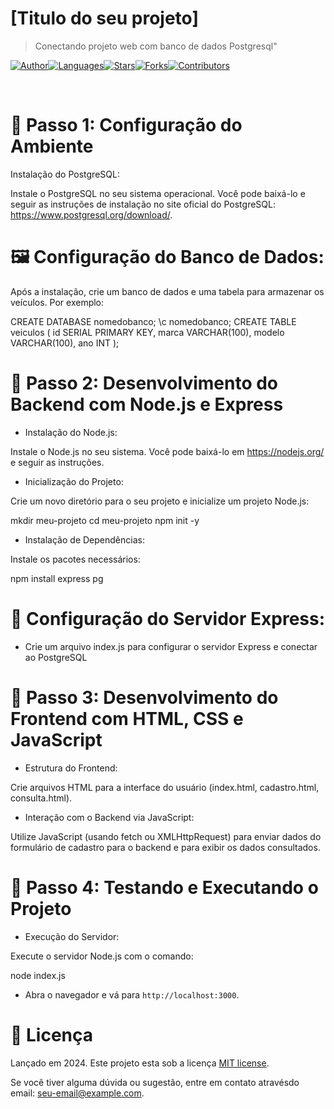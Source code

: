 # [Titulo do seu projeto]

> Conectando projeto web com banco de dados Postgresql"

[![Author](https://img.shields.io/badge/author-NomeDeUsuario-ff9000?style=flat-square)](https://github.com/NomeDeUsuario)[![Languages](https://img.shields.io/github/languages/count/NomeDeUsuario/NomeRepositorio?color=%23ff9000&style=flat-square)](#)[![Stars](https://img.shields.io/github/stars/NomeDeUsuario/NomeRepositorio?color=ff9000&style=flat-square)](https://github.com/NomeDeUsuario/NomeRepositorio/stargazers)[![Forks](https://img.shields.io/github/forks/NomeDeUsuario/NomeRepositorio?color=%23ff9000&style=flat-square)](https://github.com/NomeDeUsuario/NomeRepositorio/network/members)[![Contributors](https://img.shields.io/github/contributors/NomeDeUsuario/NomeRepositorio?color=ff9000&style=flat-square)](https://github.com/NomeDeUsuario/NomeRepositorio/graphs/contributors)


<br />

# :rocket: Passo 1: Configuração do Ambiente
Instalação do PostgreSQL:

Instale o PostgreSQL no seu sistema operacional. Você pode baixá-lo e seguir as instruções de instalação no site oficial do PostgreSQL: https://www.postgresql.org/download/.


# :framed_picture: Configuração do Banco de Dados:

Após a instalação, crie um banco de dados e uma tabela para armazenar os veículos. Por exemplo:

CREATE DATABASE nomedobanco;
\c nomedobanco;
CREATE TABLE veiculos (
    id SERIAL PRIMARY KEY,
    marca VARCHAR(100),
    modelo VARCHAR(100),
    ano INT
);

<p align="left">
<!-- <img src="src/images/mockup.png" /> -->
</p>

# :construction_worker: Passo 2: Desenvolvimento do Backend com Node.js e Express
- Instalação do Node.js:

Instale o Node.js no seu sistema. Você pode baixá-lo em https://nodejs.org/ e seguir as instruções.

- Inicialização do Projeto:

Crie um novo diretório para o seu projeto e inicialize um projeto Node.js:

mkdir meu-projeto
cd meu-projeto
npm init -y

- Instalação de Dependências:

Instale os pacotes necessários:

npm install express pg


# :runner: Configuração do Servidor Express:

- Crie um arquivo index.js para configurar o servidor Express e conectar ao PostgreSQL




# :postbox: Passo 3: Desenvolvimento do Frontend com HTML, CSS e JavaScript
- Estrutura do Frontend:

Crie arquivos HTML para a interface do usuário (index.html, cadastro.html, consulta.html).

- Interação com o Backend via JavaScript:

Utilize JavaScript (usando fetch ou XMLHttpRequest) para enviar dados do formulário de cadastro para o backend e para exibir os dados consultados.


# :bug: Passo 4: Testando e Executando o Projeto
- Execução do Servidor:

Execute o servidor Node.js com o comando:

node index.js

- Abra o navegador e vá para `http://localhost:3000`.

# :closed_book: Licença

Lançado em 2024.
Este projeto esta sob a licença [MIT license](https://github.com/NomeDeUsuario/NomeRepositorio/master/LICENSE).

Se você tiver alguma dúvida ou sugestão, entre em contato atravésdo email: [seu-email@example.com](mailto:seu-email@example.com).